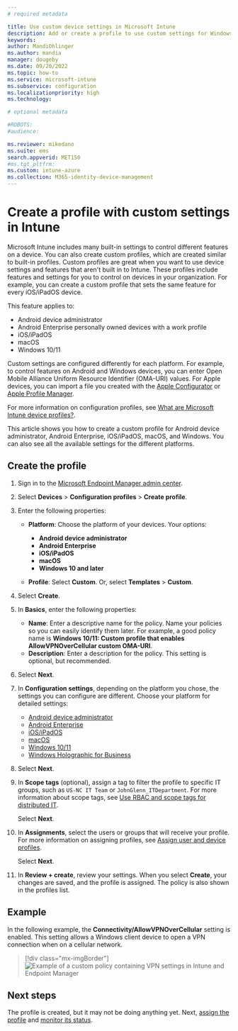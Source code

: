 ```yaml
---
# required metadata

title: Use custom device settings in Microsoft Intune
description: Add or create a profile to use custom settings for Windows 10/11 client, Android device administrator, Android Enterprise, macOS, and iOS/iPadOS devices using Microsoft Intune.
keywords:
author: MandiOhlinger
ms.author: mandia
manager: dougeby
ms.date: 09/20/2022
ms.topic: how-to
ms.service: microsoft-intune
ms.subservice: configuration
ms.localizationpriority: high
ms.technology:

# optional metadata

#ROBOTS:
#audience:

ms.reviewer: mikedano
ms.suite: ems
search.appverid: MET150
#ms.tgt_pltfrm:
ms.custom: intune-azure
ms.collection: M365-identity-device-management
---
```


# Create a profile with custom settings in Intune

Microsoft Intune includes many built-in settings to control different features on a device. You can also create custom profiles, which are created similar to built-in profiles. Custom profiles are great when you want to use device settings and features that aren't built in to Intune. These profiles include features and settings for you to control on devices in your organization. For example, you can create a custom profile that sets the same feature for every iOS/iPadOS device.

This feature applies to:

- Android device administrator
- Android Enterprise personally owned devices with a work profile
- iOS/iPadOS
- macOS
- Windows 10/11

Custom settings are configured differently for each platform. For example, to control features on Android and Windows devices, you can enter Open Mobile Alliance Uniform Resource Identifier (OMA-URI) values. For Apple devices, you can import a file you created with the [Apple Configurator](https://itunes.apple.com/us/app/apple-configurator-2/id1037126344?mt=12) or [Apple Profile Manager](https://support.apple.com/profile-manager).

For more information on configuration profiles, see [What are Microsoft Intune device profiles?](device-profiles.md).

This article shows you how to create a custom profile for Android device administrator, Android Enterprise, iOS/iPadOS, macOS, and Windows. You can also see all the available settings for the different platforms.

## Create the profile

1. Sign in to the [Microsoft Endpoint Manager admin center](https://go.microsoft.com/fwlink/?linkid=2109431).
2. Select **Devices** > **Configuration profiles** > **Create profile**.
3. Enter the following properties:

    - **Platform**: Choose the platform of your devices. Your options:  

        - **Android device administrator**
        - **Android Enterprise**
        - **iOS/iPadOS**
        - **macOS**
        - **Windows 10 and later**

    - **Profile**: Select **Custom**. Or, select **Templates** > **Custom**.

4. Select **Create**.
5. In **Basics**, enter the following properties:

    - **Name**: Enter a descriptive name for the policy. Name your policies so you can easily identify them later. For example, a good policy name is **Windows 10/11: Custom profile that enables AllowVPNOverCellular custom OMA-URI**.
    - **Description**: Enter a description for the policy. This setting is optional, but recommended.

6. Select **Next**.

7. In **Configuration settings**, depending on the platform you chose, the settings you can configure are different. Choose your platform for detailed settings:

    - [Android device administrator](custom-settings-android.md)
    - [Android Enterprise](custom-settings-android-for-work.md)
    - [iOS/iPadOS](custom-settings-ios.md)
    - [macOS](custom-settings-macos.md)
    - [Windows 10/11](custom-settings-windows-10.md)
    - [Windows Holographic for Business](custom-settings-windows-holographic.md)

8. Select **Next**.
9. In **Scope tags** (optional), assign a tag to filter the profile to specific IT groups, such as `US-NC IT Team` or `JohnGlenn_ITDepartment`. For more information about scope tags, see [Use RBAC and scope tags for distributed IT](../fundamentals/scope-tags.md).

    Select **Next**.

10. In **Assignments**, select the users or groups that will receive your profile. For more information on assigning profiles, see [Assign user and device profiles](device-profile-assign.md).

    Select **Next**.

11. In **Review + create**, review your settings. When you select **Create**, your changes are saved, and the profile is assigned. The policy is also shown in the profiles list.

## Example

In the following example, the **Connectivity/AllowVPNOverCellular** setting is enabled. This setting allows a Windows client device to open a VPN connection when on a cellular network.

> [!div class="mx-imgBorder"]
> ![Example of a custom policy containing VPN settings in Intune and Endpoint Manager](./media/custom-settings-configure/custom-policy-example.png)

## Next steps

The profile is created, but it may not be doing anything yet. Next, [assign the profile](device-profile-assign.md) and [monitor its status](device-profile-monitor.md).

